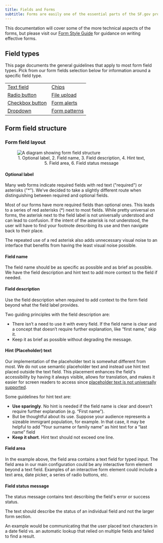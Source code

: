 ```yaml
---
title: Fields and Forms
subtitle: Forms are easily one of the essential parts of the SF.gov product. They allow us to lower the friction involved when applying for a service or grant.
---
```


This documentation will cover some of the more technical aspects of the forms, but please visit our [Form Style Guide](https://sfgovdt.jira.com/wiki/spaces/SFGOV/pages/1807024424/Form+style+guide) for guidance on writing effective forms.

## Field types <!-- This will be replaced with a component later. -->
This page documents the general guidelines that apply to most form field types. Pick from our form fields selection below for information around a specific field type.

|       |  |
| ----------- | ----------- |
| [Text field](https://design-system.sf.gov/components/forms/#) | [Chips](https://design-system.sf.gov/components/forms/#) |
| [Radio button](https://design-system.sf.gov/components/forms/#) | [File upload](https://design-system.sf.gov/components/forms/#) |
| [Checkbox button](https://design-system.sf.gov/components/forms/#) | [Form alerts](https://design-system.sf.gov/components/forms/#) |
| [Dropdown](https://design-system.sf.gov/components/forms/#) | [Form patterns](https://design-system.sf.gov/components/forms/#) |

## Form field structure

### Form field layout

<figure>
  <img class="w-1/1" alt="A diagram showing form field structure" src="https://user-images.githubusercontent.com/957314/158282202-43128233-c1c7-464c-b2d7-d3ece55850b6.png">
  <figcaption align="center">1. Optional label, 2. Field name, 3. Field description, 4. Hint text, 5. Field area, 6. Field status message</figcaption>
</figure>


#### Optional label

Many web forms indicate required fields with red text ("required") or asterisks ("*"). We’ve decided to take a slightly different route when distinguishing between required and optional fields.

Most of our forms have more required fields than optional ones. This leads to a series of red asterisks (*) next to most fields. While pretty universal on forms, the asterisk next to the field label is not universally understood and can lead to confusion. If the intent of the asterisk is not understood, the user will have to find your footnote describing its use and then navigate back to their place.

The repeated use of a red asterisk also adds unnecessary visual noise to an interface that benefits from having the least visual noise possible.

#### Field name

The field name should be as specific as possible and as brief as possible. We have the field description and hint text to add more context to the field if needed.

#### Field description

Use the field description when required to add context to the form field beyond what the field label provides.

Two guiding principles with the field description are:

* There isn’t a need to use it with every field. If the field name is clear and a concept that doesn’t require further explanation, like “first name,” skip it.
* Keep it as brief as possible without degrading the message.

#### Hint (Placeholder) text

Our implementation of the placeholder text is somewhat different from most. We do not use semantic placeholder text and instead use hint text placed outside the text field. This placement enhances the field's accessibility by having it always visible, allows for translation, and makes it easier for screen readers to access since [placeholder text is not universally supported](https://www.w3.org/WAI/tutorials/forms/instructions/#placeholder-text).

Some guidelines for hint text are:

* **Use sparingly**. No hint is needed if the field name is clear and doesn’t require further explanation (e.g. “First name”).
* But be thoughtful about its use. Suppose your audience represents a sizeable immigrant population, for example. In that case, it may be helpful to add “Your surname or family name” as hint text for a “last name” field
* **Keep it short**. Hint text should not exceed one line.

#### Field area

In the example above, the field area contains a text field for typed input. The field area in our main configuration could be any interactive form element beyond a text field. Examples of an interactive form element could include a text area, date picker, a series of radio buttons, etc.

#### Field status message

The status message contains text describing the field's error or success status.

The text should describe the status of an individual field and not the larger form section.

An example would be communicating that the user placed text characters in a date field vs. an automatic lookup that relied on multiple fields and failed to find a result.
